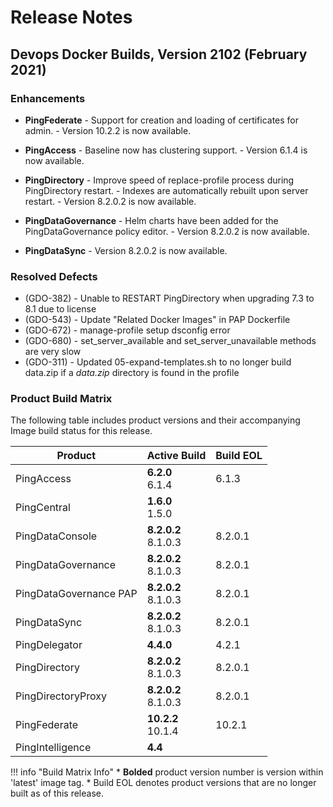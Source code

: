 # Release Notes

## Devops Docker Builds, Version 2102 (February 2021)

### Enhancements

- **PingFederate**
      - Support for creation and loading of certificates for admin.
      - Version 10.2.2 is now available.

- **PingAccess**
      - Baseline now has clustering support.
      - Version 6.1.4 is now available.

- **PingDirectory**
      - Improve speed of replace-profile process during PingDirectory restart.
      - Indexes are automatically rebuilt upon server restart.
      - Version 8.2.0.2 is now available.

- **PingDataGovernance**
      - Helm charts have been added for the PingDataGovernance policy editor.
      - Version 8.2.0.2 is now available.

- **PingDataSync**
      - Version 8.2.0.2 is now available.

### Resolved Defects

- (GDO-382) - Unable to RESTART PingDirectory when upgrading 7.3 to 8.1 due to license
- (GDO-543) - Update "Related Docker Images" in PAP Dockerfile
- (GDO-672) - manage-profile setup dsconfig error
- (GDO-680) - set_server_available and set_server_unavailable methods are very slow
- (GDO-311) - Updated 05-expand-templates.sh to no longer build data.zip if a _data.zip_ directory is found in the profile

### Product Build Matrix

The following table includes product versions and their accompanying Image build status for this release.

| Product | Active Build | Build EOL |
|------|------|------|
| PingAccess | <b>6.2.0</b><br/>6.1.4 | 6.1.3 |
| PingCentral | <b>1.6.0</b><br/>1.5.0 |  |
| PingDataConsole | <b>8.2.0.2</b><br/>8.1.0.3 | 8.2.0.1<br/> |
| PingDataGovernance | <b>8.2.0.2</b><br/>8.1.0.3 | 8.2.0.1<br/> |
| PingDataGovernance PAP |  <b>8.2.0.2</b><br/>8.1.0.3 | 8.2.0.1<br/> |
| PingDataSync |  <b>8.2.0.2</b><br/>8.1.0.3 | 8.2.0.1<br/> |
| PingDelegator | <b>4.4.0</b> | 4.2.1 |
| PingDirectory |  <b>8.2.0.2</b><br/>8.1.0.3 | 8.2.0.1<br/> |
| PingDirectoryProxy |  <b>8.2.0.2</b><br/>8.1.0.3 | 8.2.0.1<br/> |
| PingFederate | <b>10.2.2</b><br/>10.1.4 | 10.2.1 <br/>|
| PingIntelligence | <b>4.4</b> |  |

!!! info "Build Matrix Info"
    * <b>Bolded</b> product version number is version within 'latest' image tag.
    * Build EOL denotes product versions that are no longer built as of this release.
